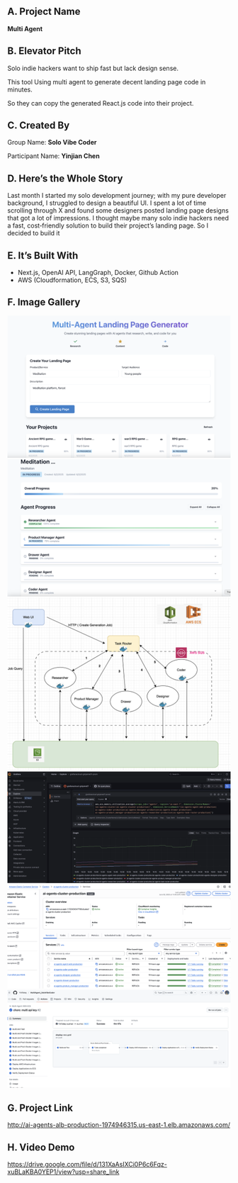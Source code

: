 ## A. Project Name
**Multi Agent**

## B. Elevator Pitch
Solo indie hackers want to ship fast but lack design sense.

This tool Using multi agent to generate decent landing page code in minutes.

So they can copy the generated React.js code into their project.

## C. Created By

Group Name: **Solo Vibe Coder**

Participant Name: **Yinjian Chen**

## D. Here’s the Whole Story
Last month I started my solo development journey; with my pure developer background, I struggled to design a beautiful UI. I spent a lot of time scrolling through X and found some designers posted landing page designs that got a lot of impressions. I thought maybe many solo indie hackers need a fast, cost‑friendly solution to build their project’s landing page. So I decided to build it


## E. It’s Built With
- Next.js, OpenAI API, LangGraph, Docker, Github Action 
- AWS (Cloudformation, ECS, S3, SQS)

## F. Image Gallery
![](./resources/1.png)
![](./resources/2.png)
![](./resources/3.png)
![](./resources/4.png)
![](./resources/5.png)
![](./resources/6.png)


## G. Project Link
http://ai-agents-alb-production-1974946315.us-east-1.elb.amazonaws.com/

## H. Video Demo
https://drive.google.com/file/d/131XaAsIXCi0P6c6Fqz-xuBLaKBA0YEP1/view?usp=share_link

